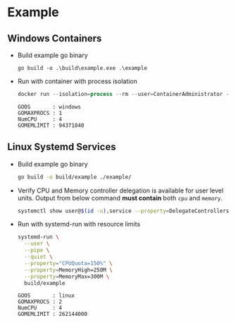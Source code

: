 # Example

## Windows Containers

- Build example go binary

  ```console
  go build -o .\build\example.exe .\example
  ```

- Run with container with process isolation

  ```powershell
  docker run --isolation=process --rm --user=ContainerAdministrator --memory=100M --cpus=0.5 -v $PWD\build:C:\app mcr.microsoft.com/windows/nanoserver:2004 C:\app\example.exe
  ```

  ```console
  GOOS       : windows
  GOMAXPROCS : 1
  NumCPU     : 4
  GOMEMLIMIT : 94371840
  ```

## Linux Systemd Services


- Build example go binary

  ```bash
  go build -o build/example ./example/
  ```

- Verify CPU and Memory controller delegation is available for user level units.
  Output from below command **must contain** both `cpu` and `memory`.

  ```bash
  systemctl show user@$(id -u).service --property=DelegateControllers
  ```

- Run with systemd-run with resource limits

  ```bash
  systemd-run \
    --user \
    --pipe \
    --quiet \
    --property="CPUQuota=150%" \
    --property=MemoryHigh=250M \
    --property=MemoryMax=300M \
    build/example
  ```

  ```
  GOOS       : linux
  GOMAXPROCS : 2
  NumCPU     : 4
  GOMEMLIMIT : 262144000
  ```
